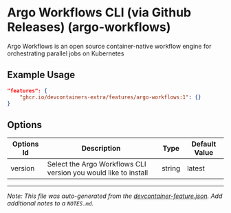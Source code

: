 
# Argo Workflows CLI (via Github Releases) (argo-workflows)

Argo Workflows is an open source container-native workflow engine for orchestrating parallel jobs on Kubernetes

## Example Usage

```json
"features": {
    "ghcr.io/devcontainers-extra/features/argo-workflows:1": {}
}
```

## Options

| Options Id | Description | Type | Default Value |
|-----|-----|-----|-----|
| version | Select the Argo Workflows CLI version you would like to install | string | latest |



---

_Note: This file was auto-generated from the [devcontainer-feature.json](devcontainer-feature.json).  Add additional notes to a `NOTES.md`._

